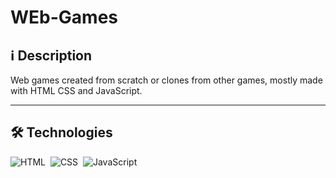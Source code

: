 # WEb-Games

## ℹ️ Description

Web games created from scratch or clones from other games, mostly made with HTML CSS and JavaScript.

---

<!---- ## 👁️‍🗨️ Preview Some of Them
Shooting Helicopter: [View Demo](https://zejsneto.github.io/Helicopter-Game)<br>

----->

## 🛠️ **Technologies**

![HTML](https://img.shields.io/badge/-HTML-05122A?style=flat&logo=HTML5)&nbsp;
![CSS](https://img.shields.io/badge/-CSS-05122A?style=flat&logo=CSS3&logoColor=1572B6)&nbsp;
![JavaScript](https://img.shields.io/badge/-JavaScript-05122A?style=flat&logo=javascript)&nbsp;
